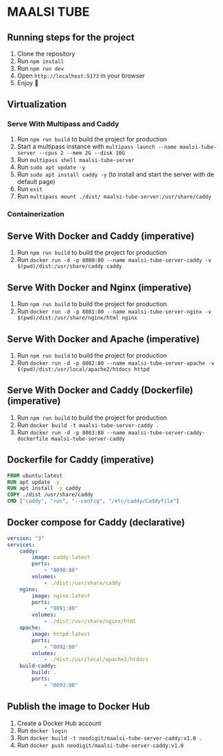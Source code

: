 # MAALSI TUBE

## Running steps for the project

1. Clone the repository
2. Run `npm install`
3. Run `npm run dev`
4. Open `http://localhost:5173` in your browser
5. Enjoy 🎉

## Virtualization

### Serve With Multipass and Caddy

1. Run `npm run build` to build the project for production
2. Start a multipass instance with `multipass launch --name maalsi-tube-server --cpus 2 --mem 2G --disk 10G`
3. Run `multipass shell maalsi-tube-server`
4. Run `sudo apt update -y`
5. Run `sudo apt install caddy -y` (to install and start the server with de default page)
6. Run `exit`
7. Run `multipass mount ./dist/ maalsi-tube-server:/usr/share/caddy`

### Containerization

## Serve With Docker and Caddy (imperative)

1. Run `npm run build` to build the project for production
2. Run `docker run -d -p 8080:80 --name maalsi-tube-server-caddy -v $(pwd)/dist:/usr/share/caddy caddy`

## Serve With Docker and Nginx (imperative)

1. Run `npm run build` to build the project for production
2. Run `docker run -d -p 8081:80 --name maalsi-tube-server-nginx -v $(pwd)/dist:/usr/share/nginx/html nginx`

## Serve With Docker and Apache (imperative)

1. Run `npm run build` to build the project for production
2. Run `docker run -d -p 8082:80 --name maalsi-tube-server-apache -v $(pwd)/dist:/usr/local/apache2/htdocs httpd`

## Serve With Docker and Caddy (Dockerfile) (imperative)

1. Run `npm run build` to build the project for production
2. Run `docker build -t maalsi-tube-server-caddy .`
3. Run `docker run -d -p 8083:80 --name maalsi-tube-server-caddy-dockerfile maalsi-tube-server-caddy`

## Dockerfile for Caddy (imperative)

```Dockerfile
FROM ubuntu:latest
RUN apt update -y
RUN apt install -y caddy
COPY ./dist /usr/share/caddy
CMD ["caddy", "run", "--config", "/etc/caddy/Caddyfile"]
```

## Docker compose for Caddy (declarative)

```yml
version: "3"
services:
    caddy:
        image: caddy:latest
        ports:
            - "8090:80"
        volumes:
            - ./dist:/usr/share/caddy
    nginx:
        image: nginx:latest
        ports:
            - "8091:80"
        volumes:
            - ./dist:/usr/share/nginx/html
    apache:
        image: httpd:latest
        ports:
            - "8092:80"
        volumes:
            - ./dist:/usr/local/apache2/htdocs
    build-caddy:
        build: .
        ports:
            - "8093:80"
```

## Publish the image to Docker Hub

1. Create a Docker Hub account
2. Run `docker login`
3. Run `docker build -t neodigit/maalsi-tube-server-caddy:v1.0 .`
4. Run `docker push neodigit/maalsi-tube-server-caddy:v1.0`
